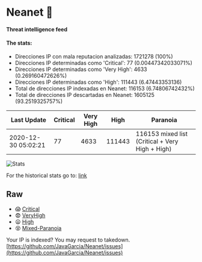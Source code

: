 # Neanet :hocho:
#### Threat intelligence feed
#### The stats:

- Direcciones IP con mala reputacion analizadas: 1721278 (100%)
- Direcciones IP determinadas como 'Critical':  77 (0.00447342033071%)
- Direcciones IP determinadas como 'Very High':  4633 (0.269160472626%)
- Direcciones IP determinadas como 'High':  111443 (6.47443353136)
- Total de direcciones IP indexadas en Neanet:  116153 (6.74806742432%)
- Total de direcciones IP descartadas en Neanet:  1605125 (93.2519325757%)

| Last Update | Critical | Very High | High | Paranoia |
| --- | --- | --- | --- | --- |
| 2020-12-30 05:02:21 | 77 | 4633 | 111443 | 116153 mixed list (Critical + Very High + High)|

![Stats](https://docs.google.com/spreadsheets/d/e/2PACX-1vSnaNMIXVabIpDJjufMlzH7poXnshF3mgd8Is1g9ytUEzVsP5my4Trn8f-xkoLLQ38xpL3HtmUexLo6/pubchart?oid=501124687&format=image)

For the historical stats go to: [link](/stats.csv)
## Raw
- :scream: [Critical](https://raw.githubusercontent.com/JavaGarcia/Neanet/master/blacklists/neanet_critical.txt)
- :fearful: [VeryHigh](https://raw.githubusercontent.com/JavaGarcia/Neanet/master/blacklists/neanet_veryHigh.txtt)
- :frowning: [High](https://raw.githubusercontent.com/JavaGarcia/Neanet/master/blacklists/neanet_high.txt)
- :dizzy_face: [Mixed-Paranoia](https://raw.githubusercontent.com/JavaGarcia/Neanet/master/blacklists/neanet_all.txt)


Your IP is indexed? You may request to takedown. [https://github.com/JavaGarcia/Neanet/issues](https://github.com/JavaGarcia/Neanet/issues)





































































































































































































































































































































































































































































































































































































































































































































































































































































































































































































































































































































































































































































































































































































































































































































































































































































































































































































































































































































































































































































































































































































































































































































































































































































































































































































































































































































































































































































































































































































































































































































































































































































